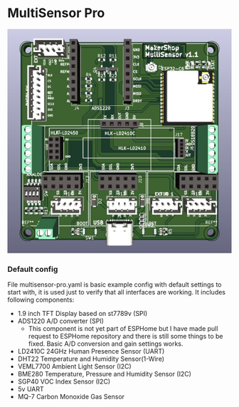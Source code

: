# MultiSensor Pro

![MultiSensor Pro](../images/multisensor-pro.jpg)

### Default config

File multisensor-pro.yaml is basic example config with default settings to start with, it is used just to verify that all interfaces are working. It includes following components:
- 1.9 inch TFT Display based on st7789v (SPI)
- ADS1220 A/D converter (SPI)
  - This component is not yet part of ESPHome but I have made pull request to ESPHome repository and there is still some things to be fixed. Basic A/D conversion and gain settings works.
- LD2410C 24GHz Human Presence Sensor (UART)
- DHT22 Temperature and Humidity Sensor(1-Wire)
- VEML7700 Ambient Light Sensor (I2C)
- BME280 Temperature, Pressure and Humidity Sensor (I2C)
- SGP40 VOC Index Sensor (I2C)
- 5v UART
- MQ-7 Carbon Monoxide Gas Sensor

